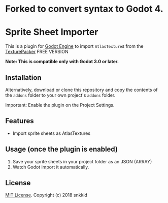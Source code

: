 # Forked to convert syntax to Godot 4.



# Sprite Sheet Importer

This is a plugin for [Godot Engine](https://godotengine.org) to import
`AtlasTexture`s from the [TexturePacker](https://www.codeandweb.com/texturepacker) FREE VERSION

**Note: This is compatible only with Godot 3.0 or later.**


## Installation

Alternatively, download or clone this repository and copy the contents of the
`addons` folder to your own project's `addons` folder.

Important: Enable the plugin on the Project Settings.

## Features

* Import sprite sheets as AtlasTextures

## Usage (once the plugin is enabled)

1. Save your sprite sheets in your project folder as an JSON (ARRAY)
2. Watch Godot import it automatically.

## License

[MIT License](LICENSE). Copyright (c) 2018 snkkid